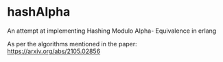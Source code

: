 # hashAlpha
An attempt at implementing Hashing Modulo Alpha- Equivalence in erlang

As per the algorithms mentioned in the paper:
https://arxiv.org/abs/2105.02856
